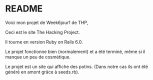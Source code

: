 # README

Voici mon projet de Week6jour1 de THP,

Ceci est le site The Hacking Project.

Il tourne en version Ruby on Rails 6.0.

Le projet fonctionne bien (normalement) et a été terminé, même si il manque un peu de cosmétique.

Le projet est un site qui affiche des potins. (Dans notre cas ils ont été généré en amont grâce à seeds.rb).